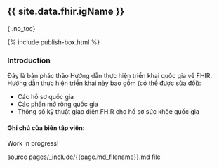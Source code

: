 ## {{ site.data.fhir.igName }}
{:.no_toc}

{% include publish-box.html %}

###  Introduction

Đây là bản phác thảo Hướng dẫn thực hiện triển khai quốc gia về FHIR.
Hướng dẫn thực hiện triển khai này bao gồm (có thể được sửa đổi):
*	Các hồ sơ quốc gia
*	Các phần mở rộng quốc gia
*	Thông số kỹ thuật giao diện FHIR cho hồ sơ sức khỏe quốc gia

#### Ghi chú của biên tập viên:

Work in progress!

source pages/\_include/{{page.md_filename}}.md  file
